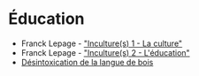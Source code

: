 
# Éducation 


- <i class="fa fa-film"></i> 
  Franck Lepage - 
  ["Inculture(s) 1 - La culture"](https://www.youtube.com/watch?v=9MCU7ALAq0Q) 
- <i class="fa fa-film"></i> 
  Franck Lepage - 
  ["Inculture(s) 2 - L'éducation"](https://www.youtube.com/watch?v=ACxRSSkYR_k)
- <i class="fa fa-film"></i> 
  [Désintoxication de la langue de bois](https://www.youtube.com/watch?v=8oSIq5mxhv8)

<!-- Inculture(s) 4 : Faim de pétrole - http://www.youtube.com/watch?v=SpDAoO...
Inculture(s) 5 : Le travail - http://www.youtube.com/watch?v=cqIcOa...
Inculture(s) 8 : L'eau, ça chie - http://www.youtube.com/watch?v=hijW2y...
Inculture(s) 9 : Le Management - http://www.youtube.com/watch?v=F0pTUK... -->
